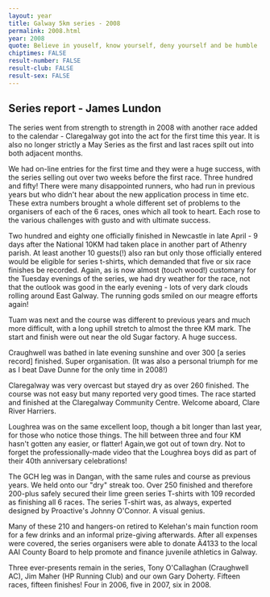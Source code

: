 ```yaml
---
layout: year
title: Galway 5km series - 2008
permalink: 2008.html
year: 2008
quote: Believe in youself, know yourself, deny yourself and be humble
chiptimes: FALSE
result-number: FALSE
result-club: FALSE
result-sex: FALSE
---
```


Series report - James Lundon
----------------------------

The series went from strength to strength in 2008 with another race added to the calendar - Claregalway got into the act for the first time this year.  It is also no longer strictly a May Series as the first and last races spilt out into both adjacent months. 

We had on-line entries for the first time and they were a huge success, with the series selling out over two weeks before the first race.  Three hundred and fifty!  There were many disappointed runners, who had run in previous years but who didn't hear about the new application process in time etc.  These extra numbers brought a whole different set of problems to the organisers of each of the 6 races, ones which all took to heart. Each rose to the various challenges with gusto and with ultimate success. 

Two hundred and eighty one officially finished in Newcastle in late April - 9 days after the National 10KM had taken place in another part of Athenry parish.  At least another 10 guests(!) also ran but only those officially entered would be eligible for series t-shirts, which demanded that five or six race finishes be recorded.  Again, as is now almost (touch wood!) customary for the Tuesday evenings of the series, we had dry weather for the race, not that the outlook was good in the early evening - lots of very dark clouds rolling around East Galway.  The running gods smiled on our meagre efforts again! 

Tuam was next and the course was different to previous years and much more difficult, with a long uphill stretch to almost the three KM mark.  The start and finish were out near the old Sugar factory.  A huge success. 

Craughwell was bathed in late evening sunshine and over 300 [a series record] finished.  Super organisation.  (It was also a personal triumph for me as I beat Dave Dunne for the only time in 2008!)

Claregalway was very overcast but stayed dry as over 260 finished.  The course was not easy but many reported very good times.  The race started and finished at the Claregalway Community Centre.  Welcome aboard, Clare River Harriers. 

Loughrea was on the same excellent loop, though a bit longer than last year, for those who notice those things.  The hill between three and four KM hasn't gotten any easier, or flatter!  Again,we got out of town dry.  Not to forget the professionally-made video that the Loughrea boys did as part of their 40th anniversary celebrations! 

The GCH leg was in Dangan, with the same rules and course as previous years.  We held onto our "dry" streak too.  Over 250 finished and therefore 200-plus safely secured their lime green series T-shirts with 109 recorded as finishing all 6 races.  The series T-shirt was, as always, experted designed by Proactive's Johnny O'Connor.  A visual genius. 

Many of these 210 and hangers-on retired to Kelehan's main function room for a few drinks and an informal prize-giving afterwards.  After all expenses were covered, the series organisers were able to donate Ä4133 to the local AAI County Board to help promote and finance juvenile athletics in Galway. 

Three ever-presents remain in the series, Tony O'Callaghan (Craughwell AC), Jim Maher (HP Running Club) and our own Gary Doherty.  Fifteen races, fifteen finishes!  Four in 2006, five in 2007, six in 2008. 
